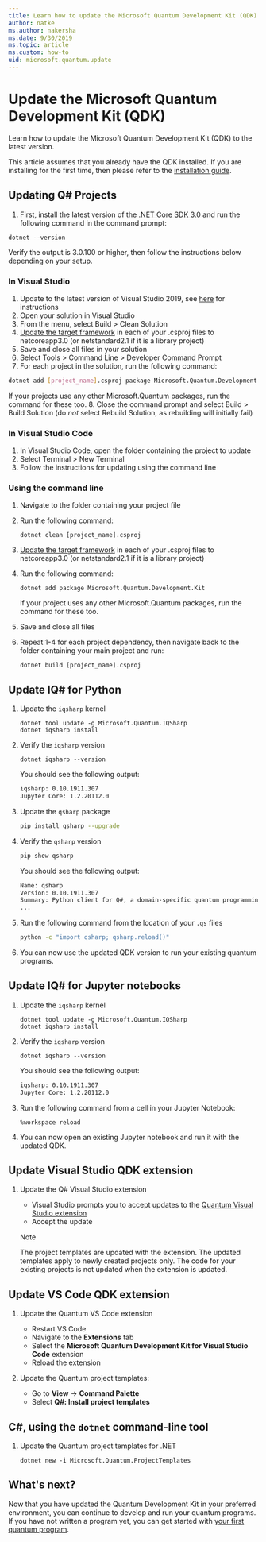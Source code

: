 ```yaml
---
title: Learn how to update the Microsoft Quantum Development Kit (QDK)
author: natke
ms.author: nakersha
ms.date: 9/30/2019
ms.topic: article
ms.custom: how-to
uid: microsoft.quantum.update
---
```


# Update the Microsoft Quantum Development Kit (QDK)

Learn how to update the Microsoft Quantum Development Kit (QDK) to the latest version.

This article assumes that you already have the QDK installed. If you are installing for the first time, then please refer to the [installation guide](xref:microsoft.quantum.install).


## Updating Q# Projects 

1. First, install the latest version of the [.NET Core SDK 3.0](https://dotnet.microsoft.com/download) and run the following command in the command prompt:

```dotnetcli
dotnet --version
```

Verify the output is 3.0.100 or higher, then follow the instructions below depending on your setup.

### In Visual Studio
 
 1. Update to the latest version of Visual Studio 2019, see [here](https://docs.microsoft.com/visualstudio/install/update-visual-studio?view=vs-2019) for instructions
 2. Open your solution in Visual Studio
 3. From the menu, select Build > Clean Solution 
 4. [Update the target framework](https://docs.microsoft.com/visualstudio/ide/visual-studio-multi-targeting-overview?view=vs-2019#change-the-target-framework) in each of your .csproj files to netcoreapp3.0 (or netstandard2.1 if it is a library project)
 5. Save and close all files in your solution
 6. Select Tools > Command Line > Developer Command Prompt
 7. For each project in the solution, run the following command:
 ```bash
 dotnet add [project_name].csproj package Microsoft.Quantum.Development.Kit
 ```
If your projects use any other Microsoft.Quantum packages, run the command for these too. 
 8. Close the command prompt and select Build > Build Solution (do *not* select Rebuild Solution, as rebuilding will initially fail)

### In Visual Studio Code

1. In Visual Studio Code, open the folder containing the project to update
1. Select Terminal > New Terminal
1. Follow the instructions for updating using the command line

### Using the command line

1. Navigate to the folder containing your project file
2. Run the following command:

   ```dotnetcli
   dotnet clean [project_name].csproj
   ```

3. [Update the target framework](https://docs.microsoft.com/dotnet/standard/frameworks#how-to-specify-target-frameworks) in each of your .csproj files to netcoreapp3.0 (or netstandard2.1 if it is a library project)
4. Run the following command:

   ```dotnetcli
   dotnet add package Microsoft.Quantum.Development.Kit
   ```

   if your project uses any other Microsoft.Quantum packages, run the command for these too.

5. Save and close all files
6. Repeat 1-4 for each project dependency, then navigate back to the folder containing your main project and run:

   ```dotnetcli
   dotnet build [project_name].csproj
   ```

## Update IQ# for Python

1. Update the `iqsharp` kernel

    ```dotnetcli
    dotnet tool update -g Microsoft.Quantum.IQSharp
    dotnet iqsharp install
    ```

1. Verify the `iqsharp` version

    ```dotnetcli
    dotnet iqsharp --version
    ```

    You should see the following output:

    ```bash
    iqsharp: 0.10.1911.307
    Jupyter Core: 1.2.20112.0
    ```

1. Update the `qsharp` package

    ```bash
    pip install qsharp --upgrade
    ```

1. Verify the `qsharp` version

    ```bash
    pip show qsharp
    ```

    You should see the following output:

    ```bash
    Name: qsharp
    Version: 0.10.1911.307
    Summary: Python client for Q#, a domain-specific quantum programming language
    ...
    ```
1. Run the following command from the location of your `.qs` files

    ```bash
    python -c "import qsharp; qsharp.reload()"
    ```

1. You can now use the updated QDK version to run your existing quantum programs.

## Update IQ# for Jupyter notebooks

1. Update the `iqsharp` kernel

    ```dotnetcli
    dotnet tool update -g Microsoft.Quantum.IQSharp
    dotnet iqsharp install
    ```

1. Verify the `iqsharp` version

    ```dotnetcli
    dotnet iqsharp --version
    ```

    You should see the following output:

    ```bash
    iqsharp: 0.10.1911.307
    Jupyter Core: 1.2.20112.0
    ```
    
1. Run the following command from a cell in your Jupyter Notebook:

    ```
    %workspace reload
    ```

1. You can now open an existing Jupyter notebook and run it with the updated QDK.

## Update Visual Studio QDK extension

1. Update the Q# Visual Studio extension

    - Visual Studio prompts you to accept updates to the [Quantum Visual Studio extension](https://marketplace.visualstudio.com/items?itemName=quantum.DevKit)
    - Accept the update

    > [!NOTE]
    > The project templates are updated with the extension. The updated templates apply to newly created projects only. The code for your existing projects is not updated when the extension is updated.

## Update VS Code QDK extension

1. Update the Quantum VS Code extension

    - Restart VS Code
    - Navigate to the **Extensions** tab
    - Select the **Microsoft Quantum Development Kit for Visual Studio Code** extension
    - Reload the extension

1. Update the Quantum project templates:

   - Go to **View** -> **Command Palette**
   - Select **Q#: Install project templates**

## C#, using the `dotnet` command-line tool

1. Update the Quantum project templates for .NET

    ```dotnetcli
    dotnet new -i Microsoft.Quantum.ProjectTemplates
    ```

## What's next?

Now that you have updated the Quantum Development Kit in your preferred environment, you can continue to develop and run your quantum programs. If you have not written a program yet, you can get started with [your first quantum program](xref:microsoft.quantum.write-program).
